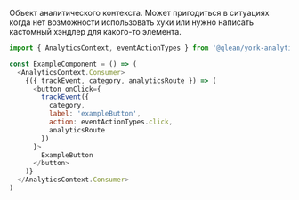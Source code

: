 Объект аналитического контекста. Может пригодиться в ситуациях когда нет возможности использовать хуки или нужно написать кастомный хэндлер для какого-то элемента.

```js static
import { AnalyticsContext, eventActionTypes } from '@qlean/york-analytics'

const ExampleComponent = () => (
  <AnalyticsContext.Consumer>
    {({ trackEvent, category, analyticsRoute }) => (
      <button onClick={
        trackEvent({
          category,
          label: 'exampleButton',
          action: eventActionTypes.click,
          analyticsRoute
        })
      }>
        ExampleButton
      </button>
    )}
  </AnalyticsContext.Consumer>
)
```